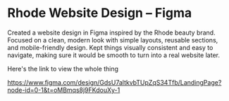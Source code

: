 # Rhode Website Design – Figma

Created a website design in Figma inspired by the Rhode beauty brand.
Focused on a clean, modern look with simple layouts,
reusable sections, and mobile-friendly design. Kept things visually consistent and easy to navigate, making sure it would be
smooth to turn into a real website later.

Here's the link to view the whole thing 

https://www.figma.com/design/GdsU7altkvbTUpZqS34Tfb/LandingPage?node-id=0-1&t=oMBmqs8j9FKdouXy-1





